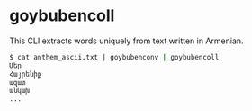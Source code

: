 # goybubencoll
This CLI extracts words uniquely from text written in Armenian.

```bash
$ cat anthem_ascii.txt | goybubenconv | goybubencoll
Մեր
Հայրենիք
ազատ
անկախ
...
```
